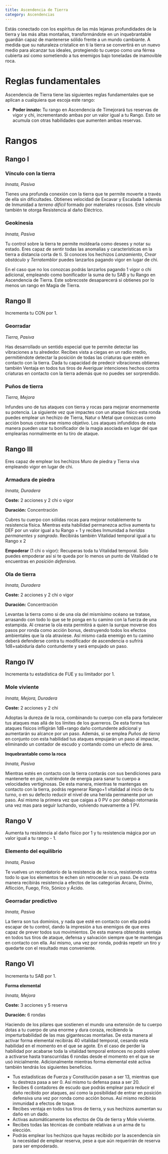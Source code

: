 ```yaml
---
title: Ascendencia de Tierra
category: Ascendencias
---
```


Estás conectado con los espíritus de las más lejanas profundidades de la tierra y las más altas montañas, transformándote en un inquebrantable guardián capaz de mantenerse sólido frente a un mundo cambiante. A medida que su naturaleza cristalice en ti la tierra se convertirá en un nuevo medio para alcanzar tus ideales, protegiendo tu cuerpo como una férrea cubierta así como sometiendo a tus enemigos bajo toneladas de inamovible roca.

# Reglas fundamentales

Ascendencia de Tierra tiene las siguientes reglas fundamentales que se aplican a cualquiera que escoja este rango:

- **Poder innato:** Tu rango en Ascendencia de Timejorará tus reservas de vigor y chi, incrementando ambas por un valor igual a tu Rango. Esto se acumula con otras habilidades que aumenten ambas reservas.

# Rangos

## Rango I

### Vínculo con la tierra

*Innata, Pasiva*

Tienes una profunda conexión con la tierra que te permite moverte a través de ella sin dificultades. Obtienes velocidad de Excavar y Escalada 1 además de Inmunidad a *terreno difícil* formado por materiales rocosos. Este vínculo también te otorga Resistencia al daño Eléctrico.

### Geokinesia

*Innata, Pasiva*

Tu control sobre la tierra te permite moldearla como desees y notar su estado. Eres capaz de sentir todas las anomalías y características en la tierra a distancia corta de ti. Si conoces los hechizos *Lanzamiento*, *Crear obstáculo* y *Terratemblor* puedes lanzarlos pagando vigor en lugar de chi. 

En el caso que no los conozcas podrás lanzarlos pagando 1 vigor o chi adicional, empleando como bonificador la suma de tu SAB y tu Rango en Ascendencia de Tierra. Este sobrecoste desaparecerá si obtienes por lo menos un rango en Magia de Tierra.

## Rango II

Incrementa tu CON por 1.

### Georradar

*Tierra, Pasiva*

Has desarrollado un sentido especial que te permite detectar las vibraciones a tu alrededor. Recibes vista a ciegas en un radio medio, permitiéndote detectar la posición de todas las criaturas que estén en contacto con la tierra. Dada tu capacidad de predecir vibraciones obtienes también Ventaja en todos tus tiros de Averiguar intenciones hechos contra criaturas en contacto con la tierra además que no puedes ser sorprendido.

### Puños de tierra

*Tierra, Mejora*

Infundes uno de tus ataques con tierra y rocas para mejorar enormemente su potencia. La siguiente vez que impactes con un ataque físico esta ronda puedes emplear un hechizo de Tierra, Natur o Metal que conozcas como acción bonus contra ese mismo objetivo. Los ataques infundidos de esta manera pueden usar tu bonificador de la magia asociada en lugar del que emplearías normalmente en tu tiro de ataque.

## Rango III 

Eres capaz de emplear los hechizos Muro de piedra y Tierra viva empleando vigor en lugar de chi.

### Armadura de piedra

*Innata, Duradera*

**Coste:** 2 acciones y 2 chi o vigor

**Duración:** Concentración

Cubres tu cuerpo con sólidas rocas para mejorar notablemente tu resistencia física. Mientras esta habilidad permanezca activa aumenta tu DEF por un valor igual a tu Rango + 1 y recibes Inmunidad a *heridas permanentes* y *sangrado*. Recibirás también Vitalidad temporal igual a tu Rango x 2

**Empoderar** (1 chi o vigor): Recuperas toda tu Vitalidad temporal. Solo puedes empoderar así si te queda por lo menos un punto de Vitalidad o te encuentras en *posición defensiva*. 

### Ola de tierra

*Innata, Duradera*

**Coste:** 2 acciones y 2 chi o vigor

**Duración:** Concentración

Levantas la tierra como si de una ola del mismísimo océano se tratase, arrasando con todo lo que se te ponga en tu camino con la fuerza de una estampida. Al crearse la ola esta permitirá a quien la surque moverse dos pasos por ronda como acción bonus, destruyendo todos los efectos ambientales que la ola atraviese. Así mismo cada enemigo en tu camino deberá defenderse contra tu modificador de ascendencia o sufrirá 1d8+sabiduría daño contundente y será empujado un paso. 

## Rango IV 

Incrementa tu estadística de FUE y su limitador por 1.

### Mole viviente

*Innata, Mejora, Duradera*

**Coste:** 2 acciones y 2 chi

Adoptas la dureza de la roca, combinando tu cuerpo con ella para fortalecer tus ataques mas allá de los límites de los guerreros. De esta forma tus ataques físicos infligirán 1d8+rango daño contundente adicional y aumentarán su alcance por un paso. Además, si se emplea *Puños de tierra* en conjunto con esta habilidad tus ataques empujarán un paso al impactar, eliminando un contador de escudo y contando como un efecto de área. 

**Inquebrantable como la roca**

*Innata, Pasiva*

Mientras estés en contacto con la tierra contarás con sus bendiciones para mantenerte en pie, nutriéndote de energía para sanar tu cuerpo a velocidades vertiginosas. De esta manera, mientras te mantengas en contacto con la tierra, podrás regenerar Rango+1 vitalidad al inicio de tu turno, o en su defecto reducir el nivel de una herida permanente por un paso. Así mismo la primera vez que caigas a 0 PV o por debajo retornarás una vez mas para seguir luchando, volviendo nuevamente a 1 PV.

## Rango V

Aumenta tu resistencia al daño físico por 1 y tu resistencia mágica por un valor igual a tu rango - 1.

### Elemento del equilibrio

*Innata, Pasiva*

Te vuelves un recordatorio de la resistencia de la roca, resistiendo contra todo lo que los elementos te echen sin retroceder ni un paso. De esta manera recibirás resistencia a efectos de las categorías Arcano, Divino, Aflicción, Fuego, Frío, Sónico y Ácido.

### Georradar predictivo

*Innata, Pasiva*

La tierra son tus dominios, y nada que esté en contacto con ella podrá escapar de tu control, dando la impresión a tus enemigos de que eres capaz de prever todos sus movimientos. De esta manera obtendrás ventaja en todos tus tiros de ataque, defensa y salvación siempre que te mantengas en contacto con ella. Así mismo, una vez por ronda, podrás repetir un tiro y quedarte con el resultado mas conveniente. 

## Rango VI

Incrementa tu SAB por 1.

**Forma elemental** 

*Innata, Mejora*

**Coste:** 3 acciones y 5 reserva

**Duración:** 6 rondas

Haciendo de los pilares que sostienen el mundo una extensión de tu cuerpo dotas a tu cuerpo de una enorme y dura coraza, recibiendo la imperturbabilidad de las mas gigantescas montañas. De esta manera al activar forma elemental recibirás 40 vitalidad temporal, cesando esta habilidad en el momento en el que se agote. En el caso de perder la habilidad por acabarse toda la vitalidad temporal entonces no podrá volver a activarse hasta transcurridas 6 rondas desde el momento en el que se usó inicialmente. Adicionalmente mientras forma elemental esté activa también tendrás los siguientes beneficios. 

- Tus estadísticas de Fuerza y Constitución pasan a ser 13, mientras que tu destreza pasa a ser 0. Así mismo tu defensa pasa a ser 20.
- Recibes 6 contadores de escudo que podrás emplear para reducir el daño recibido por ataques, así como la posibilidad de entrar en posición defensiva una vez por ronda como acción bonus. Así mismo recibirás inmunidad a efectos de toque. 
- Recibes ventaja en todos tus tiros de tierra, y sus hechizos aumentan su daño en un dado.
- Activas automáticamente los efectos de Ola de tierra y Mole viviente. 
- Recibes todas las técnicas de combate relativas a un arma de tu elección. 
- Podrás emplear los hechizos que hayas recibido por la ascendencia sin la necesidad de emplear reserva, pese a que aún requerirán de reserva para ser empoderado. 